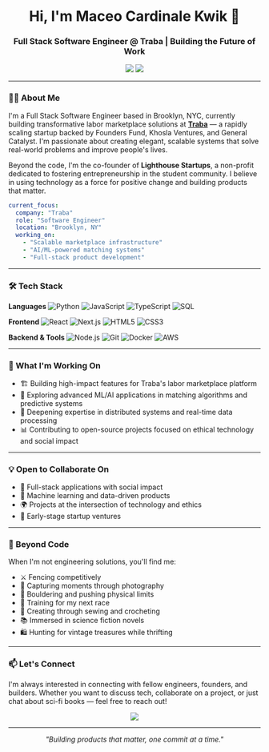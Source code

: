 <h1 align="center">Hi, I'm Maceo Cardinale Kwik 👋</h1>

<h3 align="center">Full Stack Software Engineer @ Traba | Building the Future of Work</h3>

<p align="center">
  <a href="https://www.linkedin.com/in/maceo-cardinale-kwik"><img src="https://img.shields.io/badge/-LinkedIn-0077B5?style=for-the-badge&logo=Linkedin&logoColor=white"/></a>
  <a href="https://github.com/maceoCK"><img src="https://img.shields.io/badge/-GitHub-181717?style=for-the-badge&logo=GitHub&logoColor=white"/></a>
</p>

---

### 👨‍💻 About Me

I'm a Full Stack Software Engineer based in Brooklyn, NYC, currently building transformative labor marketplace solutions at **[Traba](https://traba.work)** — a rapidly scaling startup backed by Founders Fund, Khosla Ventures, and General Catalyst. I'm passionate about creating elegant, scalable systems that solve real-world problems and improve people's lives.

Beyond the code, I'm the co-founder of **Lighthouse Startups**, a non-profit dedicated to fostering entrepreneurship in the student community. I believe in using technology as a force for positive change and building products that matter.

```yaml
current_focus:
  company: "Traba"
  role: "Software Engineer"
  location: "Brooklyn, NY"
  working_on:
    - "Scalable marketplace infrastructure"
    - "AI/ML-powered matching systems"
    - "Full-stack product development"
```

---

### 🛠️ Tech Stack

**Languages**
![Python](https://img.shields.io/badge/-Python-3776AB?style=flat-square&logo=Python&logoColor=white)
![JavaScript](https://img.shields.io/badge/-JavaScript-F7DF1E?style=flat-square&logo=javascript&logoColor=black)
![TypeScript](https://img.shields.io/badge/-TypeScript-3178C6?style=flat-square&logo=typescript&logoColor=white)
![SQL](https://img.shields.io/badge/-SQL-4479A1?style=flat-square&logo=postgresql&logoColor=white)

**Frontend**
![React](https://img.shields.io/badge/-React-61DAFB?style=flat-square&logo=react&logoColor=black)
![Next.js](https://img.shields.io/badge/-Next.js-000000?style=flat-square&logo=next.js&logoColor=white)
![HTML5](https://img.shields.io/badge/-HTML5-E34F26?style=flat-square&logo=html5&logoColor=white)
![CSS3](https://img.shields.io/badge/-CSS3-1572B6?style=flat-square&logo=css3&logoColor=white)

**Backend & Tools**
![Node.js](https://img.shields.io/badge/-Node.js-339933?style=flat-square&logo=node.js&logoColor=white)
![Git](https://img.shields.io/badge/-Git-F05032?style=flat-square&logo=git&logoColor=white)
![Docker](https://img.shields.io/badge/-Docker-2496ED?style=flat-square&logo=docker&logoColor=white)
![AWS](https://img.shields.io/badge/-AWS-232F3E?style=flat-square&logo=amazon-aws&logoColor=white)

---

### 🚀 What I'm Working On

- 🏗️ Building high-impact features for Traba's labor marketplace platform
- 🤖 Exploring advanced ML/AI applications in matching algorithms and predictive systems
- 🌱 Deepening expertise in distributed systems and real-time data processing
- 📊 Contributing to open-source projects focused on ethical technology and social impact

---

### 💡 Open to Collaborate On

- 🤝 Full-stack applications with social impact
- 🧠 Machine learning and data-driven products
- 🌍 Projects at the intersection of technology and ethics
- 🚀 Early-stage startup ventures

---

### 🎯 Beyond Code

When I'm not engineering solutions, you'll find me:
- ⚔️ Fencing competitively
- 📸 Capturing moments through photography
- 🧗 Bouldering and pushing physical limits
- 🏃 Training for my next race
- 🧵 Creating through sewing and crocheting
- 📚 Immersed in science fiction novels
- 🛍️ Hunting for vintage treasures while thrifting

---

### 📫 Let's Connect

I'm always interested in connecting with fellow engineers, founders, and builders. Whether you want to discuss tech, collaborate on a project, or just chat about sci-fi books — feel free to reach out!

<p align="center">
  <a href="https://www.linkedin.com/in/maceo-cardinale-kwik">
    <img src="https://img.shields.io/badge/Let's_Connect-0077B5?style=for-the-badge&logo=linkedin&logoColor=white" />
  </a>
</p>

---

<p align="center">
  <i>"Building products that matter, one commit at a time."</i>
</p>
